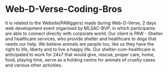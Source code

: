 # Web-D-Verse-Coding-Bros
It is related to the Website(PAWggers) made during Web-D-Verse,  2 days web development event organised by MLSAC-BVP, in which participants are able to connect directly with corporate world. 
Our client is PAW - Shelter and healthcare services, who provide shelter and healthcare to dogs that needs our help. We believe animals are people 
too, like us they have the right to life, liberty and to live a happy life. Our shelter-cum-healthcare is anticipated to work for 24x7 that would give, rescue, proper care, home, food, playing time, serve as a holding centre for animals of cruelty cases and various other activities.



